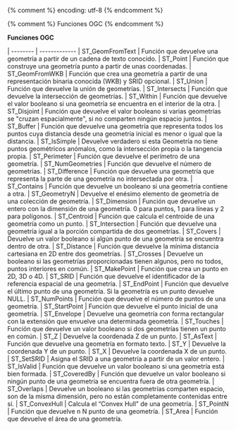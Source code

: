 {% comment %} encoding: utf-8 {% endcomment %}

{% comment %} Funciones OGC {% endcomment %}
 

**Funciones OGC**

| -------- | -------------
| ST_GeomFromText | Función que devuelve una geometría a partir de un cadena de texto conocido.
| ST_Point | Función que construye una geometría punto a partir de unas coordenadas.
| ST_GeomFromWKB | Función que crea una geometría a partir de una representación binaria conocida (WKB) y SRID opcional.
| ST_Union | Función que devuelve la unión de geometrías.
| ST_Intersects | Función que devuelve la intersección de geometrías.
| ST_Within | Función que devuelve el valor booleano si una geometría se encuentra en el interior de la otra.
| ST_Disjoint | Función que devuelve el valor booleano si varias geometrías se "cruzan espacialmente", si no comparten ningún espacio juntos.
| ST_Buffer | Función que devuelve una geometría que representa todos los puntos cuya distancia desde una geometría inicial es menor o igual que la distancia.
| ST_IsSimple | Devuelve verdadero si esta Geometría no tiene puntos geométricos anómalos, como la intersección propia o la tangencia propia.
| ST_Perimeter | Función que devuelve el perímetro de una geometría.
| ST_NumGeometries | Función que devuelve el número de geometrías.
| ST_Difference | Función que devuelve una geometría que representa la parte de una geometría no intersectada por otra.
| ST_Contains | Función que devuelve un booleano si una geometría contiene a otra.
| ST_GeometryN | Devuelve el enésimo elemento de geometría de una colección de geometría.
| ST_Dimension | Función que devuelve un entero con la dimensión de una geometría. 0 para puntos, 1 para líneas y 2 para polígonos.
| ST_Centroid | Función que calcula el centroide de una geometría como un punto.
| ST_Intersection | Función que devuelve una geometría igual a la porción compartida de dos geometrías.
| ST_Covers | Devuelve un valor booleano si algún punto de una geometría se encuentra dentro de otra.
| ST_Distance | Función que devuelve la mínima distancia cartesiana  en 2D entre dos geometrías.
| ST_Crosses | Devuelve un booleano si las geometrías proporcionadas tienen algunos, pero no todos, puntos interiores en común.
| ST_MakePoint | Función que crea un punto en 2D, 3D o 4D.
| ST_SRID | Función que devuelve el identificador de la referencia espacial de una geometría.
| ST_EndPoint | Función que devuelve el último punto de una geometría. Si la geometría es un punto devuelve NULL.
| ST_NumPoints | Función que devuelve el número de puntos de una geometría.
| ST_StartPoint | Función que devuelve el punto inicial de una geometría.
| ST_Envelope | Devuelve una geometría con forma rectangular con la extensión que envuelve una determinada geometría.
| ST_Touches | Función que devuelve un valor booleano si dos geometrías tienen un  punto en común.
| ST_Z | Devuelve la coordenada Z de un punto.
| ST_AsText | Función que devuelve una geometría en formato texto. 
| ST_Y | Devuelve la coordenada Y de un punto.
| ST_X | Devuelve la coordenada X de un punto.
| ST_SetSRID | Asigna el SRID a una geometría a partir de un valor entero.
| ST_IsValid | Función que devuelve un valor booleano si una geometría está bien formada.
| ST_CoveredBy | Función que devuelve un valor booleano si ningún punto de una geometría se encuentra fuera de otra geometría.
| ST_Overlaps | Devuelve un booleano si las geometrías comparten espacio, son de la misma dimensión, pero no están completamente contenidas entre sí.
| ST_ConvexHull | Calcula el “Convex Hull” de una geometría.
| ST_PointN | Función que devuelve n N punto de una geometría.
| ST_Area | Función que devuelve el área de una geometría.
